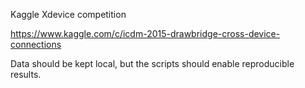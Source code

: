 Kaggle Xdevice competition

https://www.kaggle.com/c/icdm-2015-drawbridge-cross-device-connections

Data should be kept local, but the scripts should enable reproducible results.
